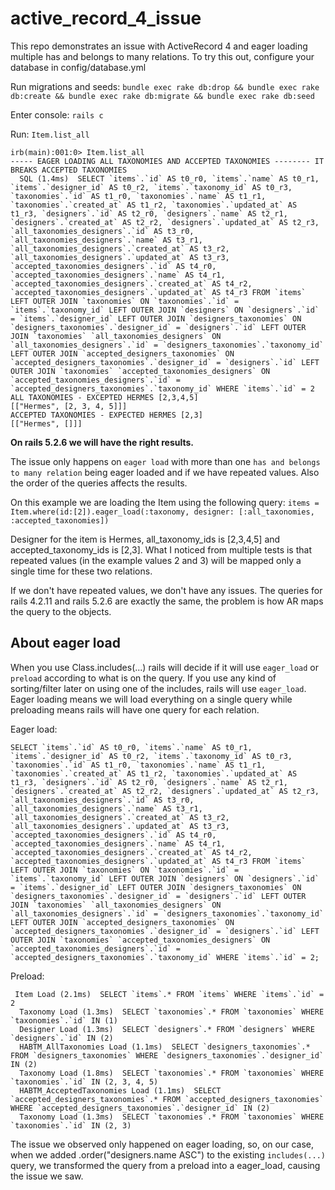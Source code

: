 # active_record_4_issue


This repo demonstrates an issue with ActiveRecord 4 and eager loading multiple has and belongs to many relations.
To try this out, configure your database in config/database.yml

Run migrations and seeds:
`bundle exec rake db:drop && bundle exec rake db:create && bundle exec rake db:migrate && bundle exec rake db:seed`

Enter console:
`rails c`

Run:
`Item.list_all`

```
irb(main):001:0> Item.list_all
----- EAGER LOADING ALL TAXONOMIES AND ACCEPTED TAXONOMIES -------- IT BREAKS ACCEPTED TAXONOMIES
  SQL (1.4ms)  SELECT `items`.`id` AS t0_r0, `items`.`name` AS t0_r1, `items`.`designer_id` AS t0_r2, `items`.`taxonomy_id` AS t0_r3, `taxonomies`.`id` AS t1_r0, `taxonomies`.`name` AS t1_r1, `taxonomies`.`created_at` AS t1_r2, `taxonomies`.`updated_at` AS t1_r3, `designers`.`id` AS t2_r0, `designers`.`name` AS t2_r1, `designers`.`created_at` AS t2_r2, `designers`.`updated_at` AS t2_r3, `all_taxonomies_designers`.`id` AS t3_r0, `all_taxonomies_designers`.`name` AS t3_r1, `all_taxonomies_designers`.`created_at` AS t3_r2, `all_taxonomies_designers`.`updated_at` AS t3_r3, `accepted_taxonomies_designers`.`id` AS t4_r0, `accepted_taxonomies_designers`.`name` AS t4_r1, `accepted_taxonomies_designers`.`created_at` AS t4_r2, `accepted_taxonomies_designers`.`updated_at` AS t4_r3 FROM `items` LEFT OUTER JOIN `taxonomies` ON `taxonomies`.`id` = `items`.`taxonomy_id` LEFT OUTER JOIN `designers` ON `designers`.`id` = `items`.`designer_id` LEFT OUTER JOIN `designers_taxonomies` ON `designers_taxonomies`.`designer_id` = `designers`.`id` LEFT OUTER JOIN `taxonomies` `all_taxonomies_designers` ON `all_taxonomies_designers`.`id` = `designers_taxonomies`.`taxonomy_id` LEFT OUTER JOIN `accepted_designers_taxonomies` ON `accepted_designers_taxonomies`.`designer_id` = `designers`.`id` LEFT OUTER JOIN `taxonomies` `accepted_taxonomies_designers` ON `accepted_taxonomies_designers`.`id` = `accepted_designers_taxonomies`.`taxonomy_id` WHERE `items`.`id` = 2
ALL TAXONOMIES - EXCEPTED HERMES [2,3,4,5]
[["Hermes", [2, 3, 4, 5]]]
ACCEPTED TAXONOMIES - EXPECTED HERMES [2,3]
[["Hermes", []]]
```

**On rails 5.2.6 we will have the right results.**

The issue only happens on `eager load` with more than one `has and belongs to many relation` being eager loaded and if we have repeated values. Also the order of the queries affects the results.

On this example we are loading the Item using the following query: `items = Item.where(id:[2]).eager_load(:taxonomy, designer: [:all_taxonomies, :accepted_taxonomies])`

Designer for the item is Hermes, all_taxonomy_ids is [2,3,4,5] and accepted_taxonomy_ids is [2,3]. What I noticed from multiple tests is that repeated values (in the example values 2 and 3) will be mapped only a single time for these two relations. 

If we don't have repeated values, we don't have any issues. 
The queries for rails 4.2.11 and rails 5.2.6 are exactly the same, the problem is how AR maps the query to the objects.

## About eager load

When you use Class.includes(...) rails will decide if it will use `eager_load` or `preload` according to what is on the query. If you use any kind of sorting/filter later on using one of the includes, rails will use `eager_load`. Eager loading means we will load everything on a single query while preloading means rails will have one query for each relation.

Eager load:
```
SELECT `items`.`id` AS t0_r0, `items`.`name` AS t0_r1, `items`.`designer_id` AS t0_r2, `items`.`taxonomy_id` AS t0_r3, `taxonomies`.`id` AS t1_r0, `taxonomies`.`name` AS t1_r1, `taxonomies`.`created_at` AS t1_r2, `taxonomies`.`updated_at` AS t1_r3, `designers`.`id` AS t2_r0, `designers`.`name` AS t2_r1, `designers`.`created_at` AS t2_r2, `designers`.`updated_at` AS t2_r3, `all_taxonomies_designers`.`id` AS t3_r0, `all_taxonomies_designers`.`name` AS t3_r1, `all_taxonomies_designers`.`created_at` AS t3_r2, `all_taxonomies_designers`.`updated_at` AS t3_r3, `accepted_taxonomies_designers`.`id` AS t4_r0, `accepted_taxonomies_designers`.`name` AS t4_r1, `accepted_taxonomies_designers`.`created_at` AS t4_r2, `accepted_taxonomies_designers`.`updated_at` AS t4_r3 FROM `items` LEFT OUTER JOIN `taxonomies` ON `taxonomies`.`id` = `items`.`taxonomy_id` LEFT OUTER JOIN `designers` ON `designers`.`id` = `items`.`designer_id` LEFT OUTER JOIN `designers_taxonomies` ON `designers_taxonomies`.`designer_id` = `designers`.`id` LEFT OUTER JOIN `taxonomies` `all_taxonomies_designers` ON `all_taxonomies_designers`.`id` = `designers_taxonomies`.`taxonomy_id` LEFT OUTER JOIN `accepted_designers_taxonomies` ON `accepted_designers_taxonomies`.`designer_id` = `designers`.`id` LEFT OUTER JOIN `taxonomies` `accepted_taxonomies_designers` ON `accepted_taxonomies_designers`.`id` = `accepted_designers_taxonomies`.`taxonomy_id` WHERE `items`.`id` = 2;
```

Preload:
```
 Item Load (2.1ms)  SELECT `items`.* FROM `items` WHERE `items`.`id` = 2
  Taxonomy Load (1.3ms)  SELECT `taxonomies`.* FROM `taxonomies` WHERE `taxonomies`.`id` IN (1)
  Designer Load (1.3ms)  SELECT `designers`.* FROM `designers` WHERE `designers`.`id` IN (2)
  HABTM_AllTaxonomies Load (1.1ms)  SELECT `designers_taxonomies`.* FROM `designers_taxonomies` WHERE `designers_taxonomies`.`designer_id` IN (2)
  Taxonomy Load (1.8ms)  SELECT `taxonomies`.* FROM `taxonomies` WHERE `taxonomies`.`id` IN (2, 3, 4, 5)
  HABTM_AcceptedTaxonomies Load (1.1ms)  SELECT `accepted_designers_taxonomies`.* FROM `accepted_designers_taxonomies` WHERE `accepted_designers_taxonomies`.`designer_id` IN (2)
  Taxonomy Load (1.3ms)  SELECT `taxonomies`.* FROM `taxonomies` WHERE `taxonomies`.`id` IN (2, 3)
```

The issue we observed only happened on eager loading, so, on our case, when we added .order("designers.name ASC") to the existing `includes(...)` query, we transformed the query from a preload into a eager_load, causing the issue we saw.

